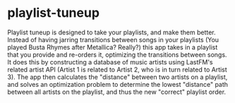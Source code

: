 # playlist-tuneup

Playlist tuneup is designed to take your playlists, and make them better.
Instead of having jarring transitions between songs in your playlists (You played Busta Rhymes after Metallica? Really?) this app takes in a playlist that you provide and re-orders it, optimizing the transitions between songs.
It does this by constructing a database of music artists using LastFM's related artist API (Artist 1 is related to Artist 2, who is in turn related to Artist 3). The app then calculates the "distance" between two artists on a playlist, and solves an optimization problem to determine the lowest "distance" path between all artists on the playlist, and thus the new "correct" playlist order.